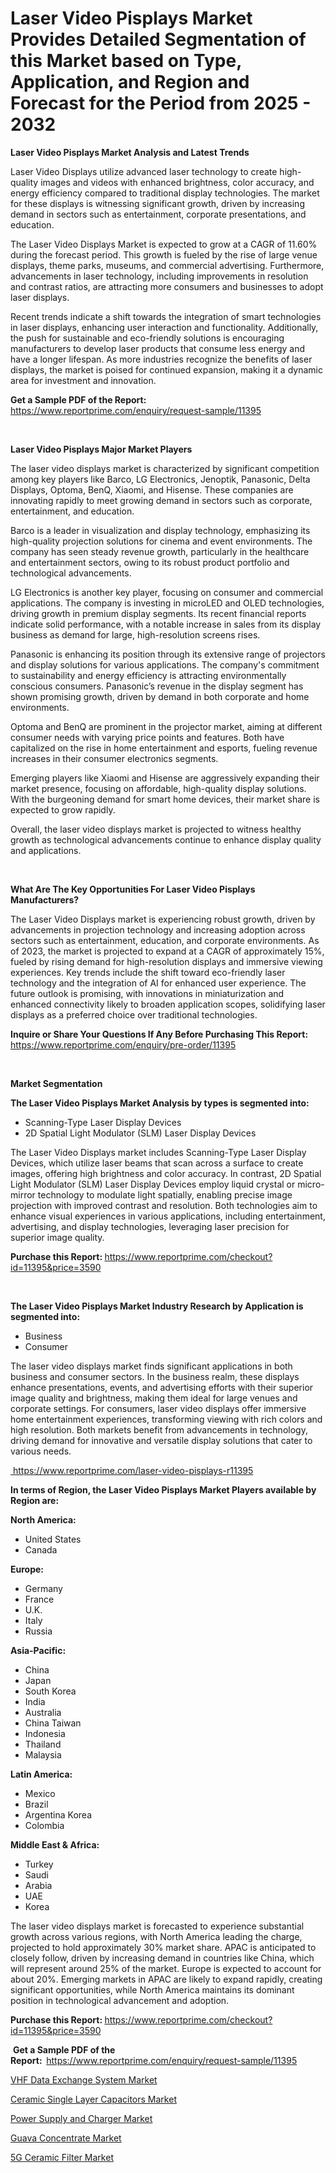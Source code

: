 <p><h1>Laser Video Pisplays Market Provides Detailed Segmentation of this Market based on Type, Application, and Region and Forecast for the Period from 2025 - 2032</h1></p><p><strong>Laser Video Pisplays Market Analysis and Latest Trends</strong></p>
<p><p>Laser Video Displays utilize advanced laser technology to create high-quality images and videos with enhanced brightness, color accuracy, and energy efficiency compared to traditional display technologies. The market for these displays is witnessing significant growth, driven by increasing demand in sectors such as entertainment, corporate presentations, and education. </p><p>The Laser Video Displays Market is expected to grow at a CAGR of 11.60% during the forecast period. This growth is fueled by the rise of large venue displays, theme parks, museums, and commercial advertising. Furthermore, advancements in laser technology, including improvements in resolution and contrast ratios, are attracting more consumers and businesses to adopt laser displays. </p><p>Recent trends indicate a shift towards the integration of smart technologies in laser displays, enhancing user interaction and functionality. Additionally, the push for sustainable and eco-friendly solutions is encouraging manufacturers to develop laser products that consume less energy and have a longer lifespan. As more industries recognize the benefits of laser displays, the market is poised for continued expansion, making it a dynamic area for investment and innovation.</p></p>
<p><strong>Get a Sample PDF of the Report:&nbsp;</strong> <a href="https://www.reportprime.com/enquiry/request-sample/11395?utm_campaign=2136&utm_medium=2&utm_source=Github&utm_content=ia&utm_term=20032025&utm_id=laser-video-pisplays">https://www.reportprime.com/enquiry/request-sample/11395</a></p>
<p>&nbsp;</p>
<p><strong>Laser Video Pisplays Major Market Players</strong></p>
<p><p>The laser video displays market is characterized by significant competition among key players like Barco, LG Electronics, Jenoptik, Panasonic, Delta Displays, Optoma, BenQ, Xiaomi, and Hisense. These companies are innovating rapidly to meet growing demand in sectors such as corporate, entertainment, and education.</p><p>Barco is a leader in visualization and display technology, emphasizing its high-quality projection solutions for cinema and event environments. The company has seen steady revenue growth, particularly in the healthcare and entertainment sectors, owing to its robust product portfolio and technological advancements.</p><p>LG Electronics is another key player, focusing on consumer and commercial applications. The company is investing in microLED and OLED technologies, driving growth in premium display segments. Its recent financial reports indicate solid performance, with a notable increase in sales from its display business as demand for large, high-resolution screens rises.</p><p>Panasonic is enhancing its position through its extensive range of projectors and display solutions for various applications. The company's commitment to sustainability and energy efficiency is attracting environmentally conscious consumers. Panasonic’s revenue in the display segment has shown promising growth, driven by demand in both corporate and home environments.</p><p>Optoma and BenQ are prominent in the projector market, aiming at different consumer needs with varying price points and features. Both have capitalized on the rise in home entertainment and esports, fueling revenue increases in their consumer electronics segments.</p><p>Emerging players like Xiaomi and Hisense are aggressively expanding their market presence, focusing on affordable, high-quality display solutions. With the burgeoning demand for smart home devices, their market share is expected to grow rapidly.</p><p>Overall, the laser video displays market is projected to witness healthy growth as technological advancements continue to enhance display quality and applications.</p></p>
<p>&nbsp;</p>
<p><strong>What Are The Key Opportunities For Laser Video Pisplays Manufacturers?</strong></p>
<p><p>The Laser Video Displays market is experiencing robust growth, driven by advancements in projection technology and increasing adoption across sectors such as entertainment, education, and corporate environments. As of 2023, the market is projected to expand at a CAGR of approximately 15%, fueled by rising demand for high-resolution displays and immersive viewing experiences. Key trends include the shift toward eco-friendly laser technology and the integration of AI for enhanced user experience. The future outlook is promising, with innovations in miniaturization and enhanced connectivity likely to broaden application scopes, solidifying laser displays as a preferred choice over traditional technologies.</p></p>
<p><strong>Inquire or Share Your Questions If Any Before Purchasing This Report:</strong> <a href="https://www.reportprime.com/enquiry/pre-order/11395?utm_campaign=2136&utm_medium=2&utm_source=Github&utm_content=ia&utm_term=20032025&utm_id=laser-video-pisplays">https://www.reportprime.com/enquiry/pre-order/11395</a></p>
<p>&nbsp;</p>
<p><strong>Market Segmentation</strong></p>
<p><strong>The Laser Video Pisplays Market Analysis by types is segmented into:</strong></p>
<p><ul><li>Scanning-Type Laser Display Devices</li><li>2D Spatial Light Modulator (SLM) Laser Display Devices</li></ul></p>
<p><p>The Laser Video Displays market includes Scanning-Type Laser Display Devices, which utilize laser beams that scan across a surface to create images, offering high brightness and color accuracy. In contrast, 2D Spatial Light Modulator (SLM) Laser Display Devices employ liquid crystal or micro-mirror technology to modulate light spatially, enabling precise image projection with improved contrast and resolution. Both technologies aim to enhance visual experiences in various applications, including entertainment, advertising, and display technologies, leveraging laser precision for superior image quality.</p></p>
<p><strong>Purchase this Report:&nbsp;</strong><a href="https://www.reportprime.com/checkout?id=11395&price=3590&utm_campaign=2136&utm_medium=2&utm_source=Github&utm_content=ia&utm_term=20032025&utm_id=laser-video-pisplays">https://www.reportprime.com/checkout?id=11395&price=3590</a></p>
<p>&nbsp;</p>
<p><strong>The Laser Video Pisplays Market Industry Research by Application is segmented into:</strong></p>
<p><ul><li>Business</li><li>Consumer</li></ul></p>
<p><p>The laser video displays market finds significant applications in both business and consumer sectors. In the business realm, these displays enhance presentations, events, and advertising efforts with their superior image quality and brightness, making them ideal for large venues and corporate settings. For consumers, laser video displays offer immersive home entertainment experiences, transforming viewing with rich colors and high resolution. Both markets benefit from advancements in technology, driving demand for innovative and versatile display solutions that cater to various needs.</p></p>
<p><a href="https://www.reportprime.com/laser-video-pisplays-r11395?utm_campaign=2136&utm_medium=2&utm_source=Github&utm_content=ia&utm_term=20032025&utm_id=laser-video-pisplays">&nbsp;https://www.reportprime.com/laser-video-pisplays-r11395</a></p>
<p><strong>In terms of Region, the Laser Video Pisplays Market Players available by Region are:</strong></p>
<p>
    <p> <strong> North America: </strong>
        <ul>
            <li>United States</li>
            <li>Canada</li>
        </ul>
        </p> 
    <p> <strong> Europe: </strong>
        <ul>
            <li>Germany</li>
            <li>France</li>
            <li>U.K.</li>
            <li>Italy</li>
            <li>Russia</li>
        </ul>
        </p> 
    <p> <strong> Asia-Pacific: </strong>
        <ul>
            <li>China</li>
            <li>Japan</li>
            <li>South Korea</li>
            <li>India</li>
            <li>Australia</li>
            <li>China Taiwan</li>
            <li>Indonesia</li>
            <li>Thailand</li>
            <li>Malaysia</li>
        </ul>
        </p> 
    <p> <strong> Latin America: </strong>
        <ul>
            <li>Mexico</li>
            <li>Brazil</li>
            <li>Argentina Korea</li>
            <li>Colombia</li>
        </ul>
        </p> 
    <p> <strong> Middle East & Africa: </strong>
        <ul>
            <li>Turkey</li>
            <li>Saudi</li>
            <li>Arabia</li>
            <li>UAE</li>
            <li>Korea</li>
        </ul>
    </p>
    </p>
<p><p>The laser video displays market is forecasted to experience substantial growth across various regions, with North America leading the charge, projected to hold approximately 30% market share. APAC is anticipated to closely follow, driven by increasing demand in countries like China, which will represent around 25% of the market. Europe is expected to account for about 20%. Emerging markets in APAC are likely to expand rapidly, creating significant opportunities, while North America maintains its dominant position in technological advancement and adoption.</p></p>
<p><strong>Purchase this Report: </strong><a href="https://www.reportprime.com/checkout?id=11395&price=3590&utm_campaign=2136&utm_medium=2&utm_source=Github&utm_content=ia&utm_term=20032025&utm_id=laser-video-pisplays">https://www.reportprime.com/checkout?id=11395&price=3590</a></p>
<p>&nbsp;<strong>Get a Sample PDF of the Report:&nbsp;&nbsp;</strong><a href="https://www.reportprime.com/enquiry/request-sample/11395?utm_campaign=2136&utm_medium=2&utm_source=Github&utm_content=ia&utm_term=20032025&utm_id=laser-video-pisplays">https://www.reportprime.com/enquiry/request-sample/11395</a></p>
<p><strong></strong></p>
<p><p><a href="https://github.com/lizamflotow/Market-Research-Report-List-1/blob/main/vhf-data-exchange-system-market.md?utm_campaign=2136&utm_medium=2&utm_source=Github&utm_content=ia&utm_term=20032025&utm_id=laser-video-pisplays">VHF Data Exchange System Market</a></p><p><a href="https://github.com/tona7vba/Market-Research-Report-List-1/blob/main/ceramic-single-layer-capacitors-market.md?utm_campaign=2136&utm_medium=2&utm_source=Github&utm_content=ia&utm_term=20032025&utm_id=laser-video-pisplays">Ceramic Single Layer Capacitors Market</a></p><p><a href="https://github.com/oslieselotte2192/Market-Research-Report-List-1/blob/main/power-supply-and-charger-market.md?utm_campaign=2136&utm_medium=2&utm_source=Github&utm_content=ia&utm_term=20032025&utm_id=laser-video-pisplays">Power Supply and Charger Market</a></p><p><a href="https://github.com/mharielmesa/Market-Research-Report-List-5/blob/main/guava-concentrate-market.md?utm_campaign=2136&utm_medium=2&utm_source=Github&utm_content=ia&utm_term=20032025&utm_id=laser-video-pisplays">Guava Concentrate Market</a></p><p><a href="https://github.com/tambraunrue691969/Market-Research-Report-List-1/blob/main/5g-ceramic-filter-market.md?utm_campaign=2136&utm_medium=2&utm_source=Github&utm_content=ia&utm_term=20032025&utm_id=laser-video-pisplays">5G Ceramic Filter Market</a></p></p>